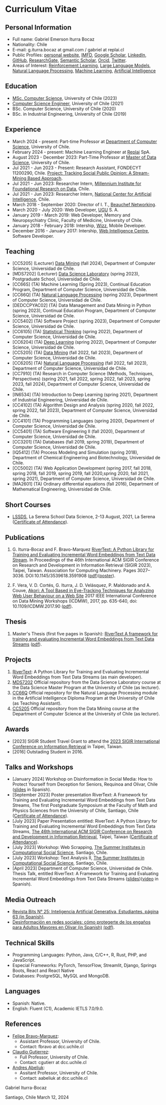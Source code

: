 # Curriculum Vitae

## Personal Information

* Full name: Gabriel Emerson Iturra Bocaz
* Nationality: Chile
* E-mail: g.iturra.bocaz at gmail.com / gabriel at replai.cl
* Public Profiles: [personal website](https://giturra.cl/), [IMFD](https://imfd.cl/investigador/gabriel-iturra/), [Google Scholar](https://scholar.google.com/citations?user=emd1wQkAAAAJ&hl=es), [LinkedIn](https://www.linkedin.com/in/giturra/), [GitHub](https://github.com/giturra/), [ResearchGate](https://www.researchgate.net/profile/Gabriel-Iturra-Bocaz), [Semantic Scholar](https://www.semanticscholar.org/author/Gabriel-Iturra-Bocaz/32830698), [Orcid](https://orcid.org/0009-0001-9635-0683), [Twitter](https://twitter.com/g_iturrab).
* Areas of Interest: [Reinforcement Learning](https://en.wikipedia.org/wiki/Reinforcement_learning), [Large Language Models](https://en.wikipedia.org/wiki/Large_language_model), [Natural Language Processing](https://en.wikipedia.org/wiki/Natural_language_processing), [Machine Learning](https://en.wikipedia.org/wiki/Machine_learning), [Artificial Intelligence](https://en.wikipedia.org/wiki/Artificial_intelligence)

<!--

## Short Bio

Large Language Models (LLMs) are significant deep learning models trained on vast corpora of text. These models have revolutionized the field of Natural Language Processing (NLP) with their ability to accurately perform various NLP tasks, such as sentiment analysis, text classification, and text summarization. These advances have raised questions about whether these models have reasoning capabilities for solving tasks like Arithmetic Reasoning or Commonsense Reasoning. However, despite their groundbreaking advancements, these models are prone to hallucination, a phenomenon where these models invent or change information. This oversight is why I am deeply interested in approaches that improve planning and grounded tasks using the semantic knowledge that LLMs can provide. During my master’s degree, I developed RiverText, a framework for training and evaluating word embeddings from streaming text data. This framework employs multiple methods and algorithms to incrementally represent word embeddings based on the distributional hypothesis. My work received international recognition, being accepted at the 46th International ACM SIGIR Conference on Research and Development in Information Retrieval (SIGIR ’23) in Taipei, Taiwan. I currently serve as a part-time professor in the Master of Data Science program at the University of Chile, where we explore the most critical aspects of Machine Learning and Data Mining. I am actively seeking Ph.D. opportunities to further explore the potential of Large Language Models, aiming to enhance their prompting engineering capabilities, broaden their applications in Robotics or Healthcare, and leverage their capabilities across various disciplines.
-->
## Education

* [MSc. Computer Science](https://giturra.cl/documents/titles/master.pdf), University of Chile (2023)
* [Computer Science Engineer](https://giturra.cl/documents/titles/engineering.pdf), University of Chile (2021)
* BSc. Computer Science, University of Chile (2020)
* BSc. in Industrial Engineering, University of Chile (2019)

## Experience

* March 2024 - present: Part-time Professor at [Department of Computer Science](https://dcc.uchile.cl/), University of Chile.
* February 2024 - present: Machine Learning Engineer at [Replai](https://replai.cl/) SpA.
* August 2023 - December 2023: Part-Time Professor at [Master of Data Science](https://mds.uchile.cl/), University of Chile.
* Jul 2021 - Jun 2023 - Present: Research Assistant, FONDECYT 11200290, Chile. [Project: Tracking Social Public Opinion: A Stream-Mining Based Approach](https://www.dcc.uchile.cl/investigacion/fondecyt/fbravo#proyectos_adjudicados). 
* Jul 2021 - Jun 2023: Researcher Intern, [Millennium Institute for Foundational Research on Data](https://imfd.cl/), Chile. 
* Jul 2021 - Jun 2023: Researcher Intern, [National Center for Artificial Intelligence](https://cenia.cl/), Chile.
* March 2018 - September 2020: Director of I. T., [Beauchef Networking](https://www.linkedin.com/company/redesbeauchef/).
* March 2020 - July 2020: Web Developer, [UGU](https://ugu.cl/) S. A.
* January 2019 - March 2019: Web Developer, Memory and Neuropsychiatry Clinic, Faculty of Medicine, University of Chile.
* January 2018 - February 2018: Intership, [Wizz](https://www.wizz.life/), Mobile Developer.
* December 2016 - January 2017: Intership, [Web Intelligence Centre](https://wic.uchile.cl/), Software Developer.   


## Teaching

* [CC5205] (Lecturer) [Data Mining](https://github.com/dccuchile/CC5205/) (fall 2024), Department of Computer Science, Universidad de Chile.
* [MDS7202] (Lecturer) [Data Science Laboratory](https://github.com/MDS7202/MDS7202/) (spring 2023), Postgraduate School, Universidad de Chile.
* [CC66S] (TA) Machine Learning (Spring 2023), Continual Education Program,  Department of Computer Science, Universidad de Chile.
* [CC66Q] (TA) [Natural Language Processing](https://github.com/fvillena/dcc-ia-nlp) (spring 2023),  Department of Computer Science, Universidad de Chile.
* [DEDCCPYAC02] (TA) Data Management and Data Mining in Python (spring 2023), Continual Education Program,  Department of Computer Science, Universidad de Chile.
* [CC5402] (TA) Software Project (spring 2023), Department of Computer Science, Universidad de Chile.
* [CC6105] (TA) [Statistical Thinking](https://github.com/dccuchile/CC6104) (spring 2022), Department of Computer Science, Universidad de Chile.
* [CC6204] (TA) [Deep Learning](https://github.com/ivansipiran/CC6204-Deep-Learning) (spring 2022), Department of Computer Science, Universidad de Chile.
* [CC5205] (TA) [Data Mining](https://github.com/dccuchile/CC5205/) (fall 2022, fall 2023), Department of Computer Science, Universidad de Chile.
* [CC6205] (TA) [Natural Language Processing](https://github.com/dccuchile/CC6205) (fall 2022, fall 2023), Department of Computer Science, Universidad de Chile.
* [CC7910] (TA) Research in Computer Science (Methods, Techniques, Perspectives) (spring 2021, fall 2022, spring 2022, fall 2023, spring 2023, fall 2024), Department of Computer Science, Universidad de Chile.
* [IN6534] (TA) Introduction to Deep Learning (spring 2021), Department of Industrial Engineering, Universidad de Chile.
* [CC4102] (TA) Algorithm Design and Analysis (spring 2020, fall 2022, spring 2022, fall 2023), Department of Computer Science, Universidad de Chile.
* [CC4101] (TA) Programming Languages (spring 2020), Department of Computer Science, Universidad de Chile.
* [CC5401] (TA) Software Engineering II (fall 2020), Department of Computer Science, Universidad de Chile.
* [CC3201] (TA) Databases (fall 2019, spring 2019), Department of Computer Science, Universidad de Chile.
* [IQ5412] (TA) Process Modeling and Simulation (spring 2018), Department of Chemical Engineering and Biotechnology, Universidad de Chile.
* [CC5002] (TA) Web Application Development (spring 2017, fall 2018, spring 2018, fall 2019, spring 2019, fall 2020,spring 2020, fall 2021, spring 2021), Department of Computer Science, Universidad de Chile.
* [MA2601] (TA) Ordinary differential equations (fall 2016), Department of Mathematical Engineering, Universidad de Chile.

## Short Courses

* [LSSDS](http://lssds.aura-astronomy.org/winter_school/content/2021-la-serena-school-data-science), La Serena School Data Science, 2-13 August, 2021, La Serena ([Certificate of Attendance](https://giturra.cl/documents/certificate_LSSDS2021_estudiantes_Gabriel_Iturra.pdf)).

## Publications

1. G. Iturra-Bocaz and F. Bravo-Marquez [RiverText: A Python Library for Training and Evaluating Incremental Word Embeddings from Text Data Stream](https://dl.acm.org/doi/10.1145/3539618.3591908). In Proceedings of the 46th International ACM SIGIR Conference on Research and Development in Information Retrieval (SIGIR 2023), Taipei, Taiwan. Association for Computing Machinery. Pages 3027–3036. DOI:10.1145/3539618.3591908 ([pdf](https://giturra.cl/publications/rivertext.pdf))([poster](https://giturra.cl/documents/rivertext_poster.pdf)).

2. F. Vera, V. D. Cortés, G. Iturra, J. D. Velásquez, P. Maldonado and A. Couve, [Akori: A Tool Based in Eye-Tracking Techniques for Analyzing Web User Behaviour on a Web Site](https://ieeexplore.ieee.org/document/8215722) 2017 IEEE International Conference on Data Mining Workshops (ICDMW), 2017, pp. 635-640, doi: 10.1109/ICDMW.2017.90 ([pdf](https://giturra.cl/publications/akori.pdf)).

## Thesis

1. Master's Thesis (first five pages in Spanish): [RiverText A framework for training and evaluating Incremental Word Embeddings from Text Data Streams](https://repositorio.uchile.cl/handle/2250/196539) ([pdf](https://giturra.cl/documents/master-thesis.pdf)).

## Projects

1. [RiverText](https://github.com/dccuchile/rivertext): A Python Library for Training and Evaluating Incremental Word Embeddings from Text Data Streams (as main developer).
2. [MDS7202](https://github.com/MDS7202/MDS7202/) Official repository from the Data Science Laboratory course at the Data Science Master Program at the University of Chile (as lecturer).
3. [CC66Q](https://github.com/fvillena/dcc-ia-nlp) Official repository for the Natural Language Processing module in the Artificial Intelligence Diploma Program at the University of Chile (as Teaching Assistant).
4. [CC5205](https://github.com/dccuchile/CC5205) Official repository from the Data Mining course at the Department of Computer Science at the University of Chile (as lecturer).

## Awards

* [2023] SIGIR Student Travel Grant to attend the [2023 SIGIR International Conference on Information Retrieval](https://sigir.org/sigir2023/) in Taipei, Taiwan.
* [2016] Outstading Student in 2016.

## Talks and Workshops

* [January 2024] Workshop on Disinformation in Social Media: How to Protect Yourself from Deception for Seniors, Requinoa and Olivar, Chile ([slides](documents/Taller-PME.pdf) in Spanish).
* [September 2023] Poster presentation RiverText: A Framework for Training and Evaluating Incremental Word Embeddings from Text Data Streams, The first Postgraduate Symposium at the Faculty of Math and Physics Sciences from the University of Chile, Santiago, Chile ([Certificate of Attendance](https://giturra.cl/documents/FCFM-Participate-Certificate.pdf)).
* [July 2023] Paper Presentation entitled: RiverText: A Python Library for Training and Evaluating Incremental Word Embeddings from Text Data Streams, [The 46th International ACM SIGIR Conference on Research and Development in Information Retrieval](https://sigir.org/sigir2023/), Taipei, Taiwan ([Certificate of Attendance](https://giturra.cl/documents/SIGIR-Participation-Certificate.pdf)).
* [July 2023] Workshop: Web Scrapping, [The Summer Institutes in Computational Social Science](https://sicss.io/2023/chile/), Santiago, Chile.
* [July 2023] Workshop: Text Analysis II, [The Summer Institutes in Computational Social Science](https://sicss.io/2023/chile/), Santiago, Chile. 
* [April 2023] Department of Computer Science, Universidad de Chile. Thesis Talk, entitled RiverText: A Framework for Training and Evaluating Incremental Word Embeddings from Text Data Streams ([slides](https://giturra.cl/slides/thesis.pdf))([video](https://www.youtube.com/watch?v=T0RD3mULe5M&t=260s) in Spanish).

## Media Outreach

* [Revista Bits N° 25: Inteligencia Artificial Generativa, Estudiantes, página 63 (in Spanish)](https://www.dcc.uchile.cl/media/bits/pdfs/bits25.59-estudiantes-dcc_j5qXyJ3.pdf).
* [Desinformación en redes sociales: cómo protegerte de los engaños para Adultos Mayores en Olivar (in Spanish)](https://www.elrancaguino.cl/2024/01/25/realizan-charla-sobre-prevencion-de-estafas-telefonicas-para-adultos-mayores-de-olivar/) [(pdf)](documents/noticia.pdf).

## Technical Skills

* Programming Languages: Python, Java, C/C++, R, Rust, PHP, and JavaScript.
* Especial Frameworks: PyTorch, TensorFlow, Streamlit, Django, Springs Boots, React and React Native
* Databases: PostgreSQL, MySQL and MongoDB.


## Languages

* Spanish: Native.
* English: Fluent (C1), Academic IETLS 7.0/9.0.

## References
* [Felipe Bravo-Marquez](https://felipebravom.com/): 
    * Assistant Professor, University of Chile. 
    * Contact: fbravo at dcc.uchile.cl
* [Claudio Gutierrez](https://www.dcc.uchile.cl/nosotros/academico/cgutierrez): 
    * Full Professor, University of Chile. 
    * Contact: cgutierr at dcc.uchile.cl
* [Andres Abeliuk](https://aabeliuk.github.io/): 
    * Assitant Professor, University of Chile.
    * Contact: aabeliuk at dcc.uchile.cl

Gabriel Iturra-Bocaz

Santiago, Chile March 12, 2024
